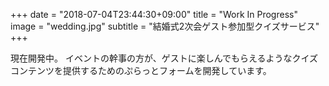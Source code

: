 +++
date = "2018-07-04T23:44:30+09:00"
title = "Work In Progress"
image = "wedding.jpg"
subtitle = "結婚式2次会ゲスト参加型クイズサービス"
+++

現在開発中。
イベントの幹事の方が、ゲストに楽しんでもらえるようなクイズコンテンツを提供するためのぷらっとフォームを開発しています。  
